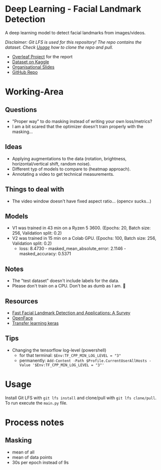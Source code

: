 # Deep Learning - Facial Landmark Detection
A deep learning model to detect facial landmarks from images/videos.

_Disclaimer: Git LFS is used for this repository! The repo contains the dataset. Check [Usage](#usage) how to clone the repo and pull._

+ [Overleaf Project](https://www.overleaf.com/8268422246bjnxsrvsbqxn) for the report
+ [Dataset on Kaggle](https://www.kaggle.com/c/facial-keypoints-detection/overview)
+ [Organisational Slides](https://docs.google.com/presentation/d/1Lbggpj_nj4RomOm4q35XUcoOoDsIDvT18GLpOIygC2Q/edit#slide=id.p)
+ [GitHub Repo](https://github.com/StrangeGirlMurph/DeepLearning-FacialLandmarkDetection)

# Working-Area
## Questions
+ "Proper way" to do masking instead of writing your own loss/metrics?
+ I am a bit scared that the optimizer doesn't train properly with the masking...

## Ideas
+ Applying augmentations to the data (rotation, brightness, horizontal/vertical shift, random noise).
+ Different typ of models to compare to (heatmap approach).
+ Annotating a video to get technical measurements.

## Things to deal with
+ The video window doesn't have fixed aspect ratio... (opencv sucks...)

## Models
+ V1 was trained in 43 min on a Ryzen 5 3600. (Epochs: 20, Batch size: 256, Validation split: 0.2)
+ V2 was trained in 15 min on a Colab GPU. (Epochs: 100, Batch size: 256, Validation split: 0.2)
  + loss: 8.4730 - masked_mean_absolute_error: 2.1146 - masked_accuracy: 0.5371

## Notes
+ The "test dataset" doesn't include labels for the data.
+ Please don't train on a CPU. Don't be as dumb as I am. 🥲

## Resources
+ [Fast Facial Landmark Detection and Applications: A Survey](https://arxiv.org/pdf/2101.10808.pdf)
+ [OpenFace](https://github.com/TadasBaltrusaitis/OpenFace)
+ [Transfer learning keras](https://keras.io/guides/transfer_learning/)

## Tips
+ Changing the tensorflow log-level (powershell)
  + for that terminal: `$Env:TF_CPP_MIN_LOG_LEVEL = "3"`
  + permanently: `Add-Content -Path $Profile.CurrentUserAllHosts -Value '$Env:TF_CPP_MIN_LOG_LEVEL = "3"'`

# Usage
Install Git LFS with `git lfs install` and clone/pull with `git lfs clone/pull`.  
To run execute the `main.py` file.

# Process notes
## Masking
+ mean of all
+ mean of data points
+ 30s per epoch instead of 9s